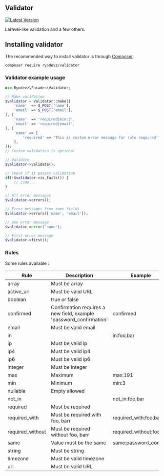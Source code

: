 ## Validator

[![Latest Version](https://img.shields.io/github/v/release/ryodevz/validator.svg?style=flat-square)](https://github.com/ryodevz/validator/releases)

Laravel-like validation and a few others.

## Installing validator

The recommended way to install validator is through [Composer](https://getcomposer.org/).

```bash
composer require ryodevz/validator
```

### Validator example usage

```php
use Ryodevz\Facades\Validator;

// Make validation
$validator = Validator::make([
    'name'  => $_POST['name'],
    'email' => $_POST['email'],
], [
    'name'  => 'required|min:3',
    'email' => 'required|email',
], [
    'name' => [
        'required' => 'This is custom error message for rule required'
    ],
]);
// Custom validation is optional

// Validate
$validator->validate();

// Check if it passes validation
if(!$validator->is_fails()) {
    // code...
}

// All error messages
$validator->errors();

// Error messages from some fields
$validator->errors(['name', 'email']);

// one error message
$validator->error('name');

// First error message
$validator->first();
```

### Rules

Some rules available :

| Rule             | Description                                                        | Example                  |
| ---------------- | ------------------------------------------------------------------ | ------------------------ |
| array            | Must be array                                                      |                          |
| active_url       | Must be valid URL                                                  |                          |
| boolean          | true or false                                                      |                          |
| confirmed        | Confirmation requires a new field, example 'password_confirmation' | confirmed                |
| email            | Must be valid email                                                |                          |
| in               |                                                                    | in:foo,bar               |
| ip               | Must be valid ip                                                   |                          |
| ip4              | Must be valid ip4                                                  |                          |
| ip6              | Must be valid ip6                                                  |                          |
| integer          | Must be integer                                                    |                          |
| max              | Maximum                                                            | max:191                  |
| min              | Minimum                                                            | min:3                    |
| nullable         | Empty allowed                                                      |                          |
| not_in           |                                                                    | not_in:foo,bar           |
| required         | Must be required                                                   |                          |
| required_with    | Must be required with foo, barr                                    | required_with:foo,bar    |
| required_without | Must be required without foo, barr                                 | required_without:foo,bar |
| same             | Value must be the same                                             | same:password_confirm    |
| string           | Must be string                                                     |                          |
| timezone         | Must be valid timezone                                             |                          |
| url              | Must be valid URL                                                  |                          |
